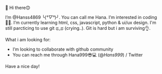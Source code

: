 👋 Hi there😊

I’m @Hanss4869 ╰(*°▽°*)╯. You can call me Hana. I’m interested in coding👩‍💻. I’m currently learning html, css, javascript, python & ui/ux design. I'm still parcticing to use git ಥ_ಥ (crying..). Git is hard but i am surviving👌.

What i am looking for:
- I’m looking to collaborate with github community
- You can reach me through Hana999😎💻 (@_Hans999_) / Twitter

Have a nice day!

<!---
Hanss4869/Hanss4869 is a ✨ special ✨ repository because its `README.md` (this file) appears on your GitHub profile.
You can click the Preview link to take a look at your changes.
--->
